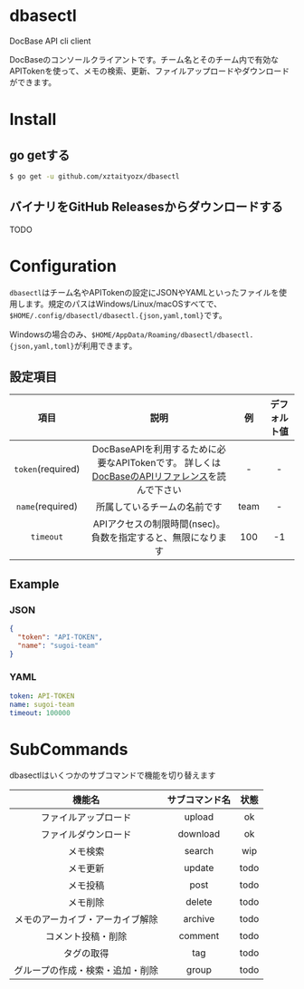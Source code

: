 # dbasectl
DocBase API cli client

DocBaseのコンソールクライアントです。チーム名とそのチーム内で有効なAPITokenを使って、メモの検索、更新、ファイルアップロードやダウンロードができます。

# Install
## go getする
```zsh
$ go get -u github.com/xztaityozx/dbasectl
```

## バイナリをGitHub Releasesからダウンロードする
TODO

# Configuration
`dbasectl`はチーム名やAPITokenの設定にJSONやYAMLといったファイルを使用します。規定のパスはWindows/Linux/macOSすべてで、`$HOME/.config/dbasectl/dbasectl.{json,yaml,toml}`です。

Windowsの場合のみ、`$HOME/AppData/Roaming/dbasectl/dbasectl.{json,yaml,toml}`が利用できます。

## 設定項目
| 項目 | 説明 | 例 | デフォルト値 |
|:--:|:--:|:--:|:--:|
|`token`(required)|DocBaseAPIを利用するために必要なAPITokenです。 詳しくは[DocBaseのAPIリファレンス](https://help.docbase.io/posts/45703)を読んで下さい| - | - |
|`name`(required)|所属しているチームの名前です| team | - |
|`timeout`|APIアクセスの制限時間(nsec)。負数を指定すると、無限になります| 100 | -1 |

## Example
### JSON
```json
{
  "token": "API-TOKEN",
  "name": "sugoi-team"
}
```

### YAML
```yaml
token: API-TOKEN
name: sugoi-team
timeout: 100000
```

# SubCommands
dbasectlはいくつかのサブコマンドで機能を切り替えます

|機能名|サブコマンド名|状態|  
|:--:|:--:|:--:|  
|ファイルアップロード|upload|ok|  
|ファイルダウンロード|download|ok|  
|メモ検索|search|wip|  
|メモ更新|update|todo|  
|メモ投稿|post|todo|  
|メモ削除|delete|todo|  
|メモのアーカイブ・アーカイブ解除|archive|todo|  
|コメント投稿・削除|comment|todo|  
|タグの取得|tag|todo|  
|グループの作成・検索・追加・削除|group|todo|  